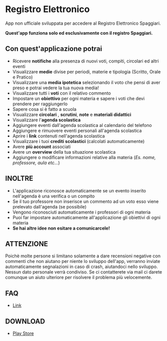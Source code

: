 # Registro Elettronico

App non ufficiale sviluppata per accedere al Registro Elettronico Spaggiari.

**Quest'app funziona solo ed esclusivamente con il registro Spaggiari.**

## Con quest'applicazione potrai
- Ricevere **notifiche** alla presenza di nuovi voti, compiti, circolari ed altri eventi
- Visualizzare **medie** divise per periodi, materie e tipologia (Scritto, Orale e Pratico)
- Visualizzare una **media ipotetica** selezionando il voto che pensi di aver preso e potrai vedere la tua nuova media!
- Visualizzare tutti i **voti** con il relativo commento
- Impostare un **obiettivo** per ogni materia e sapere i voti che devi prendere per raggiungerlo
- Sapere cosa si è fatto a scuola
- Visualizzare **circolari** , **scrutini**, **note** e **materiali didattici**
- Visualizzare l'**agenda scolastica**
- Aggiungere eventi dall'agenda scolastica al calendario del telefono
- Aggiungere e rimuovere eventi personali all'agenda scolastica 
- Aprire i **link** contenuti nell'agenda scolastica
- Visualizzare i tuoi **crediti scolastici** (calcolati automaticamente)
- Avere **più account** associati
- Avere un **overview** della tua situazione scolastica
- Aggiungere o modificare informazioni relative alla materia (_Es. nome, professore, aula etc..._)

## INOLTRE
- L'applicazione riconosce automaticamente se un evento inserito nell'agenda è una verifica o un compito
- Se il tuo professore non inserisce un commento ad un voto esso viene prelevato dall'agenda (se possibile)
- Vengono riconosciuti automaticamente i professori di ogni materia
- Puoi far impostare automaticamente all'applicazione gli obiettivi di ogni materia
- **Se hai altre idee non esitare a comunicarcele!**

## ATTENZIONE
Poichè molte persone si limitano solamente a dare recensioni negative con commenti che non aiutano per niente lo sviluppo dell'app, verranno inviate automaticamente segnalazioni in caso di crash, aiutandoci nello sviluppo. Nessun dato personale verrà condiviso. Se ci contatterete via mail ci darete comunque un aiuto ulteriore per risolvere il problema più velocemente. 


## FAQ
* [Link](https://gist.github.com/simoneluconi/d33d727a974508c24390384fd468fdb0)

## DOWNLOAD
* [Play Store](https://play.google.com/store/apps/details?id=com.sharpdroid.registroelettronico&hl=it)
